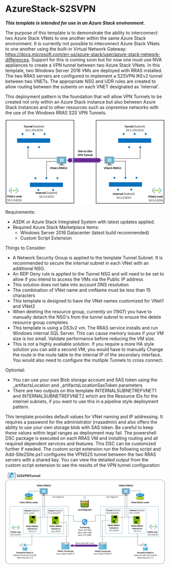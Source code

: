 # AzureStack-S2SVPN

***This template is intended for use in an Azure Stack environment.***

The purpose of this template is to demonstrate the ability to interconnect two Azure Stack VNets to one another within the same Azure Stack environment.  It is currently not possible to inteconnect Azure Stack VNets to one another using the built-in Virtual Network Gateway:  https://docs.microsoft.com/en-us/azure-stack/user/azure-stack-network-differences.  Support for this is coming soon but for now one must use NVA appliances to create a VPN tunnel between two Azure Stack VNets.  In this template, two Windows Server 2016 VMs are deployed with RRAS installed.  The two RRAS servers are configured to implement a S2SVPN IKEv2 tunnel between two VNETs.  The appropriate NSG and UDR rules are created to allow routing between the subents on each VNET designated as 'internal'.  

This deployment pattern is the foundation that will allow VPN Tunnels to be created not only within an Azure Stack instance but also between Azure Stack Instances and to other resources such as onpremise networks with the use of the Windows RRAS S2S VPN Tunnels.

![alt text](https://github.com/lucidqdreams/vnetpeering/blob/master/Images/Overview.jpg)

Requirements:

- ASDK or Azure Stack Integrated System with latest updates applied. 
- Required Azure Stack Marketplace items:
    -  Windows Server 2016 Datacenter (latest build recommended)
	-  Custom Script Extension

Things to Consider:

- A Network Security Group is applied to the template Tunnel Subnet.  It is recommended to secure the internal subnet in each VNet with an additional NSG.
- An RDP Deny rule is applied to the Tunnel NSG and will need to be set to allow if you intend to access the VMs via the Public IP address
- This solution does not take into account DNS resolution
- The combination of VNet name and vmName must be less than 15 characters
- This template is designed to have the VNet names customized for VNet1 and VNet2
- When deleting the resource group, currently on (1907) you have to manually detach the NSG's from the tunnel subnet to ensure the delete resource group completes
- This template is using a DS3v2 vm.  The RRAS service installs and run Windows internal SQL Server.  This can cause memory issues if your VM size is too small.  Validate performance before reducing the VM size.
- This is not a highly avaliable solution.  If you require a more HA style solution you can add a second VM, you would have to manually Change the route in the route table to the internal IP of the secondary interface.  You would also need to configure the mutliple Tunnels to cross connect.

Optionial:

- You can use your own Blob storage account and SAS token using the _artifactsLocation and _artifactsLocationSasToken parameters
- There are two outputs on this template INTERNALSUBNETREFVNET1 and INTERNALSUBNETREFVNET2 which are the Resource IDs for the internel subnets, if you want to use this in a pipeline style deployment pattern.

This template provides default values for VNet naming and IP addressing.  It requires a password for the administrator (rrasadmin) and also offers the ability to use your own storage blob with SAS token.  Be careful to keep these values within legal ranges as deployment may fail.  The powershell DSC package is executed on each RRAS VM and installing routing and all required dependent services and features.  This DSC can be customized further if needed.  The custom script extension run the following script and Add-Site2Site.ps1 configures the VPNS2S tunnel between the two RRAS servers with a shared key.  You can view the detailed output from the custom script extension to see the results of the VPN tunnel configuration

![alt text](https://github.com/lucidqdreams/vnetpeering/blob/master/Images/S2SVPNTunnel.jpg)




